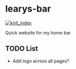 # learys-bar
<!-- badges: start -->
  [![knit_index](https://github.com/mleary/learys-bar/actions/workflows/knit_index.yaml/badge.svg)](https://github.com/mleary/learys-bar/actions/workflows/knit_index.yaml)
<!-- badges: end -->
Quick website for my home bar


## TODO List

* Add logo across all pages?
